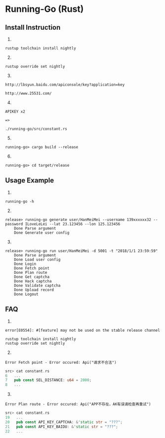 # Running-Go (Rust)

## Install Instruction

1.

```
rustup toolchain install nightly
```

2.

```
rustup override set nightly
```

3.

```
http://lbsyun.baidu.com/apiconsole/key?application=key

http://www.25531.com/
```

4.

```
APIKEY x2

=>

./running-go/src/constant.rs
```

5.

```
running-go> cargo build --release
```

6.

```
running-go> cd target/release
```

## Usage Example

1.

```
running-go -h
```

2.

```
release> running-go generate user/HanMeiMei --username 139xxxxxx32 --password ILoveLeLei --lat 23.123456 --lon 125.123456
    Done Parse argument
    Done Generate user config
```

3.

```
release> running-go run user/HanMeiMei -d 5001 -t "2018/1/1 23:59:59"
    Done Parse argument
    Done Load user config
    Done Login
    Done Fetch point
    Done Plan route
    Done Get captcha
    Done Hack captcha
    Done Validate captcha
    Done Upload record
    Done Logout
```

## FAQ

1.

```
error[E0554]: #[feature] may not be used on the stable release channel
```

```
rustup toolchain install nightly
rustup override set nightly
```

2.

```
Error Fetch point - Error occured: Api("请求不合法")
```

```rust
src> cat constant.rs
6   ...
7   pub const SEL_DISTANCE: u64 = 2000;
8   ...
```

3.

```
Error Plan route - Error occured: Api("APP不存在，AK有误请检查再重试")
```

```rust
src> cat constant.rs
19   ...
20   pub const API_KEY_CAPTCHA: &'static str = "???";
21   pub const API_KEY_BAIDU: &'static str = "???";
22   ...
```